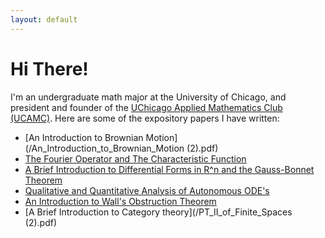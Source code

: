 ```yaml
---
layout: default
---
```


# Hi There! 

I'm an undergraduate math major at the University of Chicago, and president and founder of the [UChicago Applied Mathematics Club (UCAMC)](https://ucamc.github.io/). Here are some of the expository papers I have written:

- [An Introduction to Brownian Motion](/An_Introduction_to_Brownian_Motion (2).pdf)
- [The Fourier Operator and The Characteristic Function](/Bootcamp_Probability_Lecture.pdf)
- [A Brief Introduction to Differential Forms in R^n and the Gauss-Bonnet Theorem](/Nanavaty_FINAL.pdf)
- [Qualitative and Quantitative Analysis of Autonomous ODE's](/Bootcamp_ODE_Lecture_7_3_18.pdf)
- [An Introduction to Wall's Obstruction Theorem](/Wall_s_Obstruction_Theorem.pdf)
- [A Brief Introduction to Category theory](/PT_II_of_Finite_Spaces (2).pdf)
